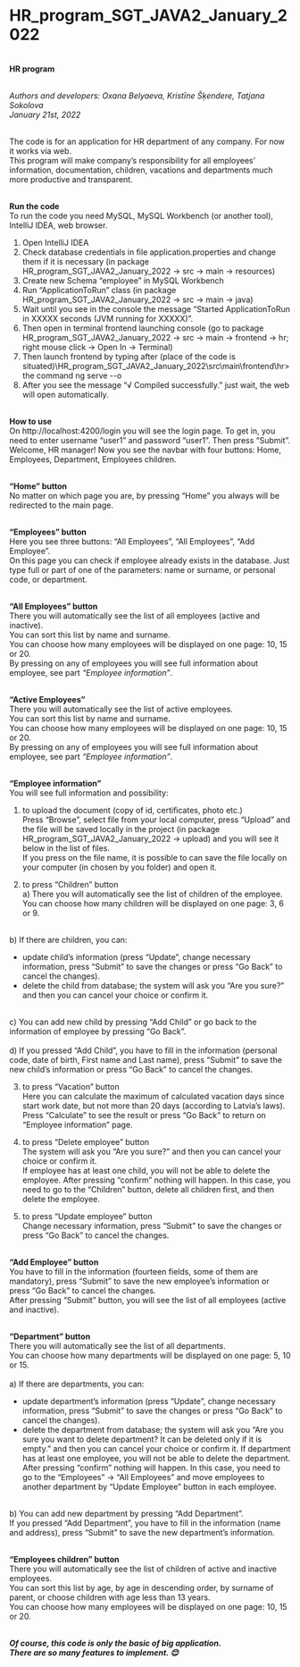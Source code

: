 # HR_program_SGT_JAVA2_January_2022

<br /> **HR program**

<br />_Authors and developers: Oxana Belyaeva, Kristīne Šķendere, Tatjana Sokolova_
<br />_January 21st, 2022_

<br />The code is for an application for HR department of any company. For now it works via web.
<br />This program will make company’s responsibility for all employees’ information, documentation, children, vacations and departments much more productive and transparent.

<br />**Run the code**
<br />To run the code you need MySQL, MySQL Workbench (or another tool), IntelliJ IDEA, web browser.
1)	Open IntelliJ IDEA
2)	Check database credentials in file application.properties and change them if it is necessary (in package HR_program_SGT_JAVA2_January_2022 -> src -> main -> resources)
3)	Create new Schema “employee” in MySQL Workbench
4)	Run “ApplicationToRun” class (in package HR_program_SGT_JAVA2_January_2022 -> src -> main -> java)
5)	Wait until you see in the console the message “Started ApplicationToRun in XXXXX seconds (JVM running for XXXXX)”.
6)	Then open in terminal frontend launching console (go to package HR_program_SGT_JAVA2_January_2022 -> src -> main -> frontend -> hr; right mouse click -> Open In -> Terminal)
7)	Then launch frontend by typing after (place of the code is situated)\HR_program_SGT_JAVA2_January_2022\src\main\frontend\hr> the command ng serve --o
8)	After you see the message “√ Compiled successfully.” just wait, the web will open automatically.

<br />**How to use**
<br />On http://localhost:4200/login you will see the login page. To get in, you need to enter username “user1” and password “user1”. Then press “Submit”.
<br />Welcome, HR manager! Now you see the navbar with four buttons: Home, Employees, Department, Employees children.

<br />**“Home” button**
<br />No matter on which page you are, by pressing “Home” you always will be redirected to the main page.

<br />**“Employees” button**
<br />Here you see three buttons: “All Employees”, “All Employees”, “Add Employee”.
<br />On this page you can check if employee already exists in the database. Just type full or part of one of the parameters: name or surname, or personal code, or department.

<br />**“All Employees” button**
<br />There you will automatically see the list of all employees (active and inactive).
<br />You can sort this list by name and surname.
<br />You can choose how many employees will be displayed on one page: 10, 15 or 20.
<br />By pressing on any of employees you will see full information about employee, see part _“Employee information”_.

<br />**“Active Employees”**
<br />There you will automatically see the list of active employees.
<br />You can sort this list by name and surname.
<br />You can choose how many employees will be displayed on one page: 10, 15 or 20.
<br />By pressing on any of employees you will see full information about employee, see part _“Employee information”_.

<br />**“Employee information”**
<br />You will see full information and possibility:

1) to upload the document (copy of id, certificates, photo etc.)
<br />Press “Browse”, select file from your local computer, press “Upload” and the file will be saved locally in the project (in package HR_program_SGT_JAVA2_January_2022 -> upload) and you will see it below in the list of files.
<br />If you press on the file name, it is possible to can save the file locally on your computer (in chosen by you folder) and open it.

2) to press “Children” button
<br />a)	There you will automatically see the list of children of the employee.
<br />You can choose how many children will be displayed on one page: 3, 6 or 9.

<br />b)	If there are children, you can:
- update child’s information (press “Update”, change necessary information, press “Submit” to save the changes or press “Go Back” to cancel the changes).
- delete the child from database; the system will ask you “Are you sure?” and then you can cancel your choice or confirm it.

<br />c)	You can add new child by pressing “Add Child” or go back to the information of employee by pressing “Go Back”.
<br />
<br />d)	If you pressed “Add Child”, you have to fill in the information (personal code, date of birth, First name and Last name), press “Submit” to save the new child’s information or press “Go Back” to cancel the changes.

3) to press “Vacation” button
<br />Here you can calculate the maximum of calculated vacation days since start work date, but not more than 20 days (according to Latvia’s laws).
<br />Press “Calculate” to see the result or press “Go Back” to return on “Employee information” page.

4) to press “Delete employee” button
<br />The system will ask you “Are you sure?” and then you can cancel your choice or confirm it.
<br />If employee has at least one child, you will not be able to delete the employee. After pressing “confirm” nothing will happen. In this case, you need to go to the “Children” button, delete all children first, and then delete the employee.

5) to press “Update employee” button
<br />Change necessary information, press “Submit” to save the changes or press “Go Back” to cancel the changes.

<br />**“Add Employee” button**
<br />You have to fill in the information (fourteen fields, some of them are mandatory), press “Submit” to save the new employee’s information or press “Go Back” to cancel the changes.
<br />After pressing “Submit” button, you will see the list of all employees (active and inactive).

<br />**“Department” button**
<br />There you will automatically see the list of all departments.
<br />You can choose how many departments will be displayed on one page: 5, 10 or 15.
<br />
<br />a)	If there are departments, you can:
- update department’s information (press “Update”, change necessary information, press “Submit” to save the changes or press “Go Back” to cancel the changes).
- delete the department from database; the system will ask you “Are you sure you want to delete department? It can be deleted only if it is empty.” and then you can cancel your choice or confirm it.
If department has at least one employee, you will not be able to delete the department. After pressing “confirm” nothing will happen. In this case, you need to go to the “Employees” -> “All Employees” and move employees to another department by “Update Employee” button in each employee.

<br />b)	You can add new department by pressing “Add Department”.
<br />If you pressed “Add Department”, you have to fill in the information (name and address), press “Submit” to save the new department’s information.

<br />**“Employees children” button**
<br />There you will automatically see the list of children of active and inactive employees.
<br />You can sort this list by age, by age in descending order, by surname of parent, or choose children with age less than 13 years.
<br />You can choose how many employees will be displayed on one page: 10, 15 or 20.

<br />**_Of course, this code is only the basic of big application.
<br />There are so many features to implement. 😊_**
